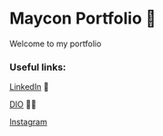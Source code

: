 # Maycon Portfolio 📑
Welcome to my portfolio

### Useful links:
[LinkedIn](https://www.linkedin.com/in/maycon-cesar-de-paula-silva-858a7a19b/) 📘

[DIO](https://web.dio.me/users/maycclic?tab=achievements) 👨‍🎓

[Instagram](instagram.com/_cesary) 


